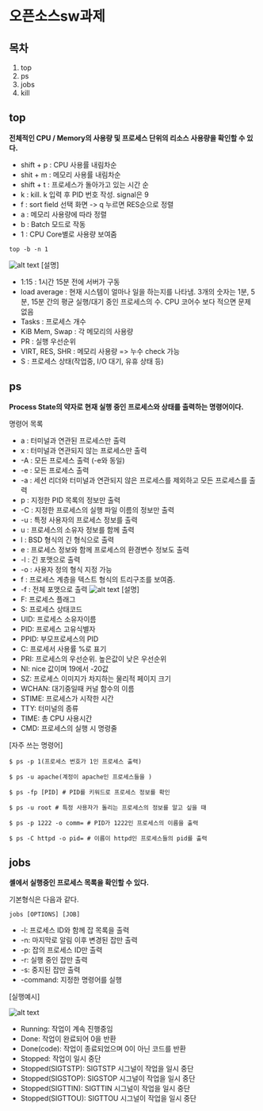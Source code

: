 오픈소스sw과제
===============
목차
----
1. top
2. ps
3. jobs
4. kill

top
--
**전체적인 CPU / Memory의 사용량 및 프로세스 단위의 리소스 사용량을 확인할 수 있다.**
* shift + p : CPU 사용률 내림차순
* shit + m : 메모리 사용률 내림차순
* shift + t : 프로세스가 돌아가고 있는 시간 순
* k : kill. k 입력 후 PID 번호 작성. signal은 9
* f : sort field 선택 화면 -> q 누르면 RES순으로 정렬
* a : 메모리 사용량에 따라 정렬
* b : Batch 모드로 작동
* 1 : CPU Core별로 사용량 보여줌
```
top -b -n 1
```
 ![alt text](https://img1.daumcdn.net/thumb/R1280x0/?scode=mtistory2&fname=https%3A%2F%2Fblog.kakaocdn.net%2Fdn%2Frxlg4%2FbtqYfV2LE3L%2FSW5SbyO65ZUa5PggM3KI8K%2Fimg.png)
[설명]

* 1:15 : 1시간 15분 전에 서버가 구동
* load average : 현재 시스템이 얼마나 일을 하는지를 나타냄. 3개의 숫자는 1분, 5분, 15분 간의 평균 실행/대기 중인 프로세스의 수. CPU 코어수 보다 적으면 문제 없음
* Tasks : 프로세스 개수
* KiB Mem, Swap : 각 메모리의 사용량
* PR : 실행 우선순위
* VIRT, RES, SHR : 메모리 사용량 => 누수 check 가능
* S : 프로세스 상태(작업중, I/O 대기, 유휴 상태 등)

ps
--
**Process State의 약자로 현재 실행 중인 프로세스와 상태를 출력하는 명령어이다.**

명령어 목록
* a : 터미널과 연관된 프로세스만 출력
* x : 터미널과 연관되지 않는 프로세스만 출력
* -A : 모든 프로세스 출력 (-e와 동일)
* -e : 모든 프로세스 출력
* -a : 세션 리더와 터미널과 연관되지 않은 프로세스를 제외하고 모든 프로세스를 출력
* p : 지정한 PID 목록의 정보만 출력
* -C : 지정한 프로세스의 실행 파일 이름의 정보만 출력
* -u : 특정 사용자의 프로세스 정보를 출력
* u : 프로세스의 소유자 정보를 함께 출력
* l : BSD 형식의 긴 형식으로 출력
* e : 프로세스 정보와 함께 프로세스의 환경변수 정보도 출력
* -l : 긴 포맷으로 출력
* -o : 사용자 정의 형식 지정 가능
* f : 프로세스 계층을 텍스트 형식의 트리구조를 보여줌.
* -f : 전체 포맷으로 출력
 ![alt text](https://img1.daumcdn.net/thumb/R1280x0/?scode=mtistory2&fname=https%3A%2F%2Fblog.kakaocdn.net%2Fdn%2FJzNka%2FbtsCOy6jjjO%2FcsjX2vyKt6dUuImIcXijxk%2Fimg.png)
[설명]
* F:	프로세스 플래그
* S:	프로세스 상태코드
* UID:	프로세스 소유자이름
* PID:	프로세스 고유식별자
* PPID:	부모프로세스의 PID
* C:	프로세서 사용률 %로 표기
* PRI:	프로세스의 우선순위. 높은값이 낮은 우선순위
* NI:	nice 값이며 19에서 -20값
* SZ:	프로세스 이미지가 차지하는 물리적 페이지 크기
* WCHAN:	대기중일때 커널 함수의 이름
* STIME:	프로세스가 시작한 시간
* TTY:	터미널의 종류
* TIME:	총 CPU 사용시간
* CMD:	프로세스의 실행 시 명령줄

[자주 쓰는 명령어]
```
$ ps -p 1(프로세스 번호가 1인 프로세스 출력)

$ ps -u apache(계정이 apache인 프로세스들을 )

$ ps -fp [PID] # PID를 키워드로 프로세스 정보를 확인

$ ps -u root # 특정 사용자가 돌리는 프로세스의 정보를 알고 싶을 때

$ ps -p 1222 -o comm= # PID가 1222인 프로세스의 이름을 출력

$ ps -C httpd -o pid= # 이름이 httpd인 프로세스들의 pid를 출력
```

jobs
-
**셸에서 실행중인 프로세스 목록을 확인할 수 있다.**

기본형식은 다음과 같다.
```
jobs [OPTIONS] [JOB]
```
* -l: 프로세스 ID와 함께 잡 목록을 출력
* -n: 마지막로 알림 이후 변경된 잡만 출력
* -p: 잡의 프로세스 ID만 출력
* -r: 실행 중인 잡만 출력
* -s: 중지된 잡만 출력
* -command: 지정한 명령어를 실행

[실행예시]

![alt text](https://img1.daumcdn.net/thumb/R1280x0/?scode=mtistory2&fname=https%3A%2F%2Fblog.kakaocdn.net%2Fdn%2FKWXTd%2FbtrcLAQP0GL%2F9PU2e4Y0lFeBB1nh4rIJQ0%2Fimg.png)
* Running: 작업이 계속 진행중임
* Done: 작업이 완료되어 0을 반환
* Done(code): 작업이 종료되었으며 0이 아닌 코드를 반환
* Stopped: 작업이 일시 중단
* Stopped(SIGTSTP): SIGTSTP 시그널이 작업을 일시 중단
* Stopped(SIGSTOP): SIGSTOP 시그널이 작업을 일시 중단
* Stopped(SIGTTIN): SIGTTIN 시그널이 작업을 일시 중단
* Stopped(SIGTTOU): SIGTTOU 시그널이 작업을 일시 중단
